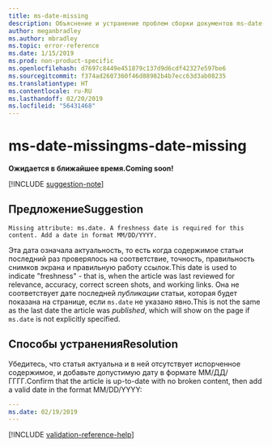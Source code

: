 ```yaml
---
title: ms-date-missing
description: Объяснение и устранение проблем сборки документов ms-date-missing
author: meganbradley
ms.author: mbradley
ms.topic: error-reference
ms.date: 1/15/2019
ms.prod: non-product-specific
ms.openlocfilehash: d7697c8449e451879c137d9d6cdf42327e597be6
ms.sourcegitcommit: f374ad2607360f46d88982b4b7ecc63d3ab08235
ms.translationtype: HT
ms.contentlocale: ru-RU
ms.lasthandoff: 02/20/2019
ms.locfileid: "56431468"
---
```

# <a name="ms-date-missing"></a><span data-ttu-id="b9c1b-103">ms-date-missing</span><span class="sxs-lookup"><span data-stu-id="b9c1b-103">ms-date-missing</span></span>

<span data-ttu-id="b9c1b-104">**Ожидается в ближайшее время.**</span><span class="sxs-lookup"><span data-stu-id="b9c1b-104">**Coming soon!**</span></span>

[!INCLUDE [suggestion-note](includes/suggestion-note.md)]

## <a name="suggestion"></a><span data-ttu-id="b9c1b-105">Предложение</span><span class="sxs-lookup"><span data-stu-id="b9c1b-105">Suggestion</span></span>

`Missing attribute: ms.date. A freshness date is required for this content. Add a date in format MM/DD/YYYY.`

<span data-ttu-id="b9c1b-106">Эта дата означала актуальность, то есть когда содержимое статьи последний раз проверялось на соответствие, точность, правильность снимков экрана и правильную работу ссылок.</span><span class="sxs-lookup"><span data-stu-id="b9c1b-106">This date is used to indicate "freshness" - that is, when the article was last reviewed for relevance, accuracy, correct screen shots, and working links.</span></span> <span data-ttu-id="b9c1b-107">Она не соответствует дате последней *публикации* статьи, которая будет показана на странице, если `ms.date` не указано явно.</span><span class="sxs-lookup"><span data-stu-id="b9c1b-107">This is not the same as the last date the article was *published*, which will show on the page if `ms.date` is not explicitly specified.</span></span>

## <a name="resolution"></a><span data-ttu-id="b9c1b-108">Способы устранения</span><span class="sxs-lookup"><span data-stu-id="b9c1b-108">Resolution</span></span>

<span data-ttu-id="b9c1b-109">Убедитесь, что статья актуальна и в ней отсутствует испорченное содержимое, и добавьте допустимую дату в формате ММ/ДД/ГГГГ.</span><span class="sxs-lookup"><span data-stu-id="b9c1b-109">Confirm that the article is up-to-date with no broken content, then add a valid date in the format MM/DD/YYYY:</span></span>

```yml
---
ms.date: 02/19/2019
---
```

<!--make sure to add this file to your includes folder and verify the path-->
[!INCLUDE [validation-reference-help](includes/validation-reference-help.md)]
